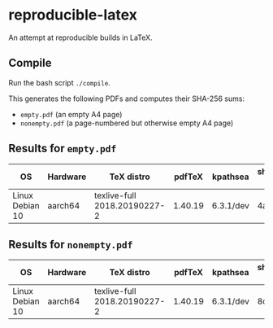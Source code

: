 # reproducible-latex

An attempt at reproducible builds in LaTeX.


## Compile

Run the bash script `./compile`.

This generates the following PDFs and computes their SHA-256 sums:
- `empty.pdf` (an empty A4 page)
- `nonempty.pdf` (a page-numbered but otherwise empty A4 page)


## Results for `empty.pdf`

| OS | Hardware | TeX distro | pdfTeX | kpathsea | sha256sum incipit |
| - | - | - | - | - | - |
| Linux Debian 10 | aarch64 | texlive-full 2018.20190227-2 | 1.40.19 | 6.3.1/dev | 4a8a412 |


## Results for `nonempty.pdf`

| OS | Hardware | TeX distro | pdfTeX | kpathsea | sha256sum incipit |
| - | - | - | - | - | - |
| Linux Debian 10 | aarch64 | texlive-full 2018.20190227-2 | 1.40.19 | 6.3.1/dev | 8c2080f |
